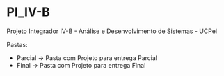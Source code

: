 # PI_IV-B
Projeto Integrador IV-B - Análise e Desenvolvimento de Sistemas - UCPel

Pastas:
- Parcial -> Pasta com Projeto para entrega Parcial
- Final   -> Pasta com Projeto para entrega Final
